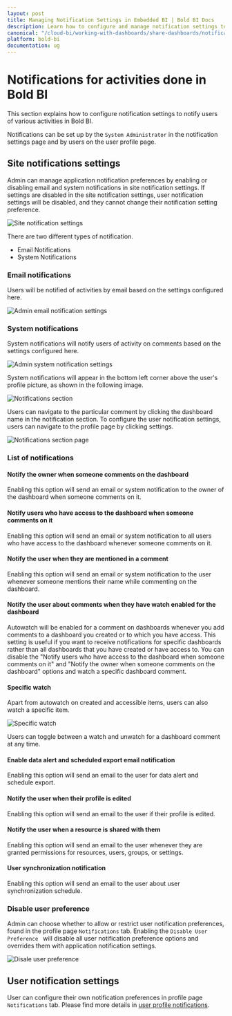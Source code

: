 ```yaml
---
layout: post
title: Managing Notification Settings in Embedded BI | Bold BI Docs
description: Learn how to configure and manage notification settings to notify the users of the various activities, such as data alerts, comments, etc., in Bold BI.
canonical: "/cloud-bi/working-with-dashboards/share-dashboards/notifications/"
platform: bold-bi
documentation: ug
---
```


# Notifications for activities done in Bold BI

This section explains how to configure notification settings to notify users of various activities in Bold BI.

Notifications can be set up by the `System Administrator` in the notification settings page and by users on the user profile page.

## Site notifications settings

Admin can manage application notification preferences by enabling or disabling email and system notifications in site notification settings.
If settings are disabled in the site notification settings, user notification settings will be disabled, and they cannot change their notification setting preference.

![Site notification settings](/bold-bi-docs/static/assets/embedded/site-administration/images/admin-notification-settings.png)

There are two different types of notification.
* Email Notifications
* System Notifications

### Email notifications

 Users will be notified of activities by email based on the settings configured here.

 ![Admin email notification settings](/bold-bi-docs/static/assets/embedded/site-administration/images/admin-email-notifications.png)


### System notifications

System notifications will notify users of activity on comments based on the settings configured here.

![Admin system notification settings](/bold-bi-docs/static/assets/embedded/site-administration/images/admin-system-notifications.png)

System notifications will appear in the bottom left corner above the user's profile picture, as shown in the following image.

![Notifications section](/bold-bi-docs/static/assets/embedded/site-administration/images/notifications-icon.png)

Users can navigate to the particular comment by clicking the dashboard name in the notification section. To configure the user notification settings, users can navigate to the profile page by clicking settings.

![Notifications section page](/bold-bi-docs/static/assets/embedded/site-administration/images/notifications-section.png)

### List of notifications

#### Notify the owner when someone comments on the dashboard
Enabling this option will send an email or system notification to the owner of the dashboard when someone comments on it.

#### Notify users who have access to the dashboard when someone comments on it
Enabling this option will send an email or system notification to all users who have access to the dashboard whenever someone comments on it.

#### Notify the user when they are mentioned in a comment
Enabling this option will send an email or system notification to the user whenever someone mentions their name while commenting on the dashboard.

#### Notify the user about comments when they have watch enabled for the dashboard
Autowatch will be enabled for a comment on dashboards whenever you add comments to a dashboard you created or to which you have access. This setting is useful if you want to receive notifications for specific dashboards rather than all dashboards that you have created or have access to. You can disable the "Notify users who have access to the dashboard when someone comments on it" and "Notify the owner when someone comments on the dashboard" options and watch a specific dashboard comment.

#### Specific watch

Apart from autowatch on created and accessible items, users can also watch a specific item.

![Specific watch](/bold-bi-docs/static/assets/embedded/site-administration/images/specific-watch.png)

Users can toggle between a watch and unwatch for a dashboard comment at any time.

#### Enable data alert and scheduled export email notification
Enabling this option will send an email to the user for data alert and schedule export.

#### Notify the user when their profile is edited
Enabling this option will send an email to the user if their profile is edited.

#### Notify the user when a resource is shared with them
Enabling this option will send an email to the user whenever they are granted permissions for resources, users, groups, or settings.

#### User synchronization notification
Enabling this option will send an email to the user about user synchronization schedule.

### Disable user preference
Admin can choose whether to allow or restrict user notification preferences, found in the profile page `Notifications` tab. Enabling the `Disable User Preference ` will disable all user notification preference options and overrides them with application notification settings.

![Disale user preference](/bold-bi-docs/static/assets/embedded/site-administration/images/disable-user-notification-preference.png#width=55%)

## User notification settings

User can configure their own notification preferences in profile page `Notifications` tab. Please find more details in [user profile notifications](/embedded-bi/managing-resources/user-profile/#notifications).